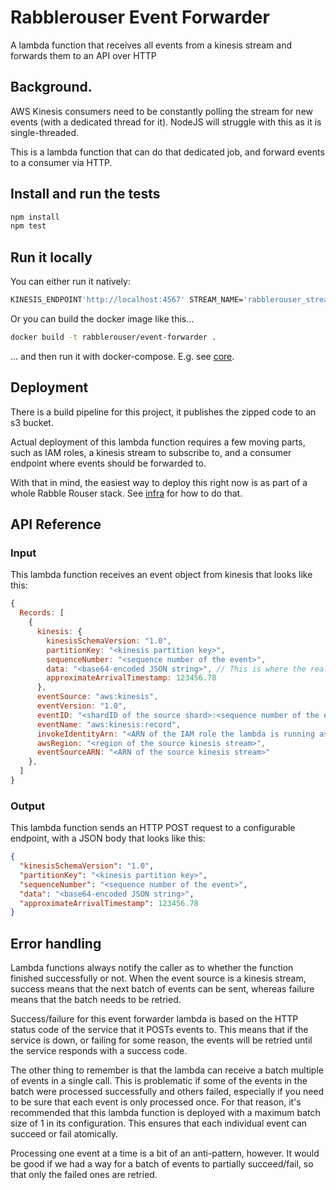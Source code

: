 # Rabblerouser Event Forwarder

A lambda function that receives all events from a kinesis stream and forwards them to an API over HTTP

## Background.
AWS Kinesis consumers need to be constantly polling the stream for new events (with a dedicated thread for it).
NodeJS will struggle with this as it is single-threaded.

This is a lambda function that can do that dedicated job, and forward events to a consumer via HTTP.

## Install and run the tests
```sh
npm install
npm test
```

## Run it locally
You can either run it natively:

```sh
KINESIS_ENDPOINT'http://localhost:4567' STREAM_NAME='rabblerouser_stream' npm start
```

Or you can build the docker image like this...
```sh
docker build -t rabblerouser/event-forwarder .
```

... and then run it with docker-compose. E.g. see [core](https://github.com/rabblerouser/core).

## Deployment
There is a build pipeline for this project, it publishes the zipped code to an s3 bucket.

Actual deployment of this lambda function requires a few moving parts, such as IAM roles, a kinesis stream to subscribe
to, and a consumer endpoint where events should be forwarded to.

With that in mind, the easiest way to deploy this right now is as part of a whole Rabble Rouser stack. See
[infra](https://github.com/rabblerouser/infra) for how to do that.

## API Reference

### Input

This lambda function receives an event object from kinesis that looks like this:

```js
{
  Records: [
    {
      kinesis: {
        kinesisSchemaVersion: "1.0",
        partitionKey: "<kinesis partition key>",
        sequenceNumber: "<sequence number of the event>",
        data: "<base64-encoded JSON string>", // This is where the real payload data is
        approximateArrivalTimestamp: 123456.78
      },
      eventSource: "aws:kinesis",
      eventVersion: "1.0",
      eventID: "<shardID of the source shard>:<sequence number of the event>",
      eventName: "aws:kinesis:record",
      invokeIdentityArn: "<ARN of the IAM role the lambda is running as>",
      awsRegion: "<region of the source kinesis stream>",
      eventSourceARN: "<ARN of the source kinesis stream>"
    },
  ]
}
```

### Output

This lambda function sends an HTTP POST request to a configurable endpoint, with a JSON body that looks like this:

```json
{
  "kinesisSchemaVersion": "1.0",
  "partitionKey": "<kinesis partition key>",
  "sequenceNumber": "<sequence number of the event>",
  "data": "<base64-encoded JSON string>",
  "approximateArrivalTimestamp": 123456.78
}
```

## Error handling
Lambda functions always notify the caller as to whether the function finished successfully or not. When the event source
is a kinesis stream, success means that the next batch of events can be sent, whereas failure means that the batch needs
to be retried.

Success/failure for this event forwarder lambda is based on the HTTP status code of the service that it POSTs events to.
This means that if the service is down, or failing for some reason, the events will be retried until the service
responds with a success code.

The other thing to remember is that the lambda can receive a batch multiple of events in a single call. This is
problematic if some of the events in the batch were processed successfully and others failed, especially if you
need to be sure that each event is only processed once. For that reason, it's recommended that this lambda function is
deployed with a maximum batch size of 1 in its configuration. This ensures that each individual event can succeed or
fail atomically.

Processing one event at a time is a bit of an anti-pattern, however. It would be good if we had a way for a batch of
events to partially succeed/fail, so that only the failed ones are retried.
